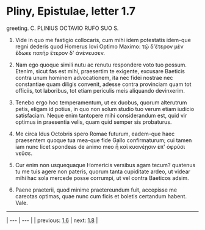 # Pliny, Epistulae, letter 1.7

greeting. C. PLINIUS OCTAVIO RUFO SUO S.



1. Vide in quo me fastigio collocaris, cum mihi idem potestatis idem-que regni dederis quod Homerus Iovi Optimo Maximo: τῷ δ'ἕτερον μὲν ἔδωκε πατήρ ἕτερον δ' ἀνένευσεν.



2. Nam ego quoque simili nutu ac renutu respondere voto tuo possum. Etenim, sicut fas est mihi, praesertim te exigente, excusare Baeticis contra unum hominem advocationem, ita nec fidei nostrae nec constantiae quam diligis convenit, adesse contra provinciam quam tot officiis, tot laboribus, tot etiam periculis meis aliquando devinxerim.



3. Tenebo ergo hoc temperamentum, ut ex duobus, quorum alterutrum petis, eligam id potius, in quo non solum studio tuo verum etiam iudicio satisfaciam. Neque enim tantopere mihi considerandum est, quid vir optimus in praesentia velis, quam quid semper sis probaturus.



4. Me circa Idus Octobris spero Romae futurum, eadem-que haec praesentem quoque tua mea-que fide Gallo confirmaturum; cui tamen iam nunc licet spondeas de animo meo ἦ καὶ κυανέῃσιν ἐπ' ὀφρύσι νεῦσε.



5. Cur enim non usquequaque Homericis versibus agam tecum? quatenus tu me tuis agere non pateris, quorum tanta cupiditate ardeo, ut videar mihi hac sola mercede posse corrumpi, ut vel contra Baeticos adsim.



6. Paene praeterii, quod minime praetereundum fuit, accepisse me careotas optimas, quae nunc cum ficis et boletis certandum habent. Vale.



---

| --- | --- |
| previous: [1.6](../1.6/) | next: [1.8](../1.8/) |
